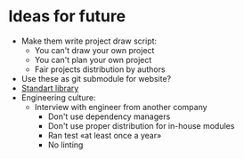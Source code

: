 # Ideas for future

* Make them write project draw script:
  * You can't draw your own project
  * You can't plan your own project
  * Fair projects distribution by authors
* Use these as git submodule for website?
* [Standart library](https://www.youtube.com/watch?v=ypApmOoCRSc)
* Engineering culture:
  * Interview with engineer from another company
    * Don't use dependency managers
    * Don't use proper distribution for in-house modules
    * Ran test «at least once a year»
    * No linting 